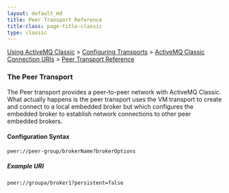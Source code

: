 ```yaml
---
layout: default_md
title: Peer Transport Reference 
title-class: page-title-classic
type: classic
---
```


[Using ActiveMQ Classic](using-activemq-classic) > [Configuring Transports](configuring-transports) > [ActiveMQ Classic Connection URIs](activemq-classic-connection-uris) > [Peer Transport Reference](peer-transport-reference)


### The Peer Transport

The Peer transport provides a peer-to-peer network with ActiveMQ Classic. What actually happens is the peer transport uses the VM transport to create and connect to a local embedded broker but which configures the embedded broker to establish network connections to other peer embedded brokers.

#### Configuration Syntax
```
peer://peer-group/brokerName?brokerOptions
```

##### Example URI
```
peer://groupa/broker1?persistent=false
```
